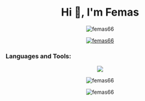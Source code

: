 <h1 align="center">Hi 👋, I'm Femas</h1>

<p align="center"> <img src="https://komarev.com/ghpvc/?username=femas66&label=Profile%20views&color=0e75b6&style=flat" alt="femas66" /> </p>

<p align="center"> <a href="https://github.com/ryo-ma/github-profile-trophy"><img src="https://github-profile-trophy.vercel.app/?username=femas66&rank=SECRET,S,AAA,AA,A,B,C&theme=onedark&no-frame=true&column=4&margin-w=15&margin-h=15" alt="femas66" /></a> </p>

<h3 align="left">Languages and Tools:</h3><p align="center">
  <a href="https://skillicons.dev">
    <img src="https://skillicons.dev/icons?i=github,kotlin,mysql,laravel,python,php,go,bash,dart,flutter,nodejs,java,bootstrap,cpp,firebase" />
  </a>
</p>

<p align="center"><img align="center" src="https://github-readme-stats.vercel.app/api/top-langs?username=femas66&show_icons=true&locale=en&layout=donut&theme=onedark" alt="femas66" /></p>
<p align="center"><img align="center" src="https://github-readme-streak-stats.herokuapp.com/?user=femas66&theme=onedark&" alt="femas66" /></p>
